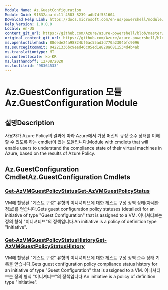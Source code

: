 ```yaml
---
Module Name: Az.GuestConfiguration
Module Guid: 91832aaa-dc11-4583-8239-adb7df531604
Download Help Link: https://docs.microsoft.com/en-us/powershell/module/az.guestconfiguration
Help Version: 1.0.0.0
Locale: en-US
content_git_url: https://github.com/Azure/azure-powershell/blob/master/src/GuestConfiguration/GuestConfiguration/help/Az.GuestConfiguration.md
original_content_git_url: https://github.com/Azure/azure-powershell/blob/master/src/GuestConfiguration/GuestConfiguration/help/Az.GuestConfiguration.md
ms.openlocfilehash: 88dede24a98824bf6ac55ad3d770a2304bfc9096
ms.sourcegitcommit: 04221336bc9eed46c05ed1e828a6811534d4b4ab
ms.translationtype: MT
ms.contentlocale: ko-KR
ms.lasthandoff: 12/08/2020
ms.locfileid: "98364533"
---
```

# <span data-ttu-id="bed63-101">Az.GuestConfiguration 모듈</span><span class="sxs-lookup"><span data-stu-id="bed63-101">Az.GuestConfiguration Module</span></span>
## <span data-ttu-id="bed63-102">설명</span><span class="sxs-lookup"><span data-stu-id="bed63-102">Description</span></span>
<span data-ttu-id="bed63-103">사용자가 Azure Policy의 결과에 따라 Azure에서 가상 머신의 규정 준수 상태를 이해할 수 있도록 하는 cmdlet이 있는 모듈입니다.</span><span class="sxs-lookup"><span data-stu-id="bed63-103">Module with cmdlets that will enable users to understand the compliance state of their virtual machines in Azure, based on the results of Azure Policy.</span></span>

## <span data-ttu-id="bed63-104">Az.GuestConfiguration Cmdlet</span><span class="sxs-lookup"><span data-stu-id="bed63-104">Az.GuestConfiguration Cmdlets</span></span>
### [<span data-ttu-id="bed63-105">Get-AzVMGuestPolicyStatus</span><span class="sxs-lookup"><span data-stu-id="bed63-105">Get-AzVMGuestPolicyStatus</span></span>](Get-AzVMGuestPolicyStatus.md)
<span data-ttu-id="bed63-106">VM에 할당된 "게스트 구성" 유형의 이니셔티브에 대한 게스트 구성 정책 상태(자세한 정보)를 얻습니다.</span><span class="sxs-lookup"><span data-stu-id="bed63-106">Gets guest configuration policy statuses (detailed) for an initiative of type "Guest Configuration" that is assigned to a VM.</span></span>
<span data-ttu-id="bed63-107">이니셔티브는 정의 형식 "이니셔티브"의 정책입니다.</span><span class="sxs-lookup"><span data-stu-id="bed63-107">An initiative is a policy of definition type "Initiative".</span></span>

### [<span data-ttu-id="bed63-108">Get-AzVMGuestPolicyStatusHistory</span><span class="sxs-lookup"><span data-stu-id="bed63-108">Get-AzVMGuestPolicyStatusHistory</span></span>](Get-AzVMGuestPolicyStatusHistory.md)
<span data-ttu-id="bed63-109">VM에 할당된 "게스트 구성" 유형의 이니셔티브에 대한 게스트 구성 정책 준수 상태 기록을 얻습니다.</span><span class="sxs-lookup"><span data-stu-id="bed63-109">Gets guest configuration policy compliance status history for an initiative of type "Guest Configuration" that is assigned to a VM.</span></span>
<span data-ttu-id="bed63-110">이니셔티브는 정의 형식 "이니셔티브"의 정책입니다.</span><span class="sxs-lookup"><span data-stu-id="bed63-110">An initiative is a policy of definition type "Initiative".</span></span>

